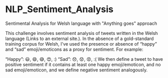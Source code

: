 # NLP_Sentiment_Analysis
Sentimental Analysis for Welsh language with "Anything goes" approach

This challenge involves sentiment analysis of tweets written in the Welsh language (Links to an external site.). In the absence of a gold-standard training corpus for Welsh, I've used the presence or absence of “happy” and “sad” emoji/emoticons as a proxy for sentiment. For example:

“Happy”: 😃, 😄, 😅, 😍, :)
“Sad”: 😞, 😟, 😡, :(
We then define a tweet to have positive sentiment if it contains at least one happy emoji/emoticon, and no sad emoji/emoticon, and we define negative sentiment analogously.

